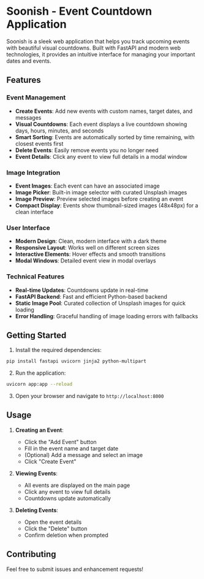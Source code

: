 # Soonish - Event Countdown Application

Soonish is a sleek web application that helps you track upcoming events with beautiful visual countdowns. Built with FastAPI and modern web technologies, it provides an intuitive interface for managing your important dates and events.

## Features

### Event Management
- **Create Events**: Add new events with custom names, target dates, and messages
- **Visual Countdowns**: Each event displays a live countdown showing days, hours, minutes, and seconds
- **Smart Sorting**: Events are automatically sorted by time remaining, with closest events first
- **Delete Events**: Easily remove events you no longer need
- **Event Details**: Click any event to view full details in a modal window

### Image Integration
- **Event Images**: Each event can have an associated image
- **Image Picker**: Built-in image selector with curated Unsplash images
- **Image Preview**: Preview selected images before creating an event
- **Compact Display**: Events show thumbnail-sized images (48x48px) for a clean interface

### User Interface
- **Modern Design**: Clean, modern interface with a dark theme
- **Responsive Layout**: Works well on different screen sizes
- **Interactive Elements**: Hover effects and smooth transitions
- **Modal Windows**: Detailed event view in modal overlays

### Technical Features
- **Real-time Updates**: Countdowns update in real-time
- **FastAPI Backend**: Fast and efficient Python-based backend
- **Static Image Pool**: Curated collection of Unsplash images for quick loading
- **Error Handling**: Graceful handling of image loading errors with fallbacks

## Getting Started

1. Install the required dependencies:
```bash
pip install fastapi uvicorn jinja2 python-multipart
```

2. Run the application:
```bash
uvicorn app:app --reload
```

3. Open your browser and navigate to `http://localhost:8000`

## Usage

1. **Creating an Event**:
   - Click the "Add Event" button
   - Fill in the event name and target date
   - (Optional) Add a message and select an image
   - Click "Create Event"

2. **Viewing Events**:
   - All events are displayed on the main page
   - Click any event to view full details
   - Countdowns update automatically

3. **Deleting Events**:
   - Open the event details
   - Click the "Delete" button
   - Confirm deletion when prompted

## Contributing

Feel free to submit issues and enhancement requests!
